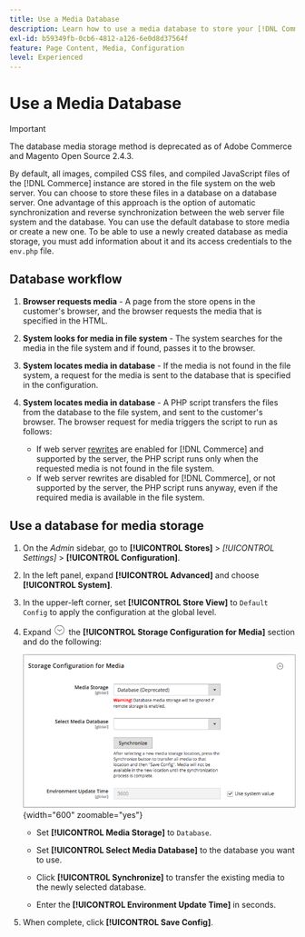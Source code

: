 ```yaml
---
title: Use a Media Database
description: Learn how to use a media database to store your [!DNL Commerce] media files.
exl-id: b59349fb-0cb6-4812-a126-6e0d8d37564f
feature: Page Content, Media, Configuration
level: Experienced
---
```

# Use a Media Database

>[!IMPORTANT]
>
>The database media storage method is deprecated as of Adobe Commerce and Magento Open Source 2.4.3.

By default, all images, compiled CSS files, and compiled JavaScript files of the [!DNL Commerce] instance are stored in the file system on the web server. You can choose to store these files in a database on a database server. One advantage of this approach is the option of automatic synchronization and reverse synchronization between the web server file system and the database. You can use the default database to store media or create a new one. To be able to use a newly created database as media storage, you must add information about it and its access credentials to the `env.php` file.

## Database workflow

1. **Browser requests media** - A page from the store opens in the customer's browser, and the browser requests the media that is specified in the HTML.

1. **System looks for media in file system** - The system searches for the media in the file system and if found, passes it to the browser.

1. **System locates media in database** - If the media is not found in the file system, a request for the media is sent to the database that is specified in the configuration.

1. **System locates media in database** - A PHP script transfers the files from the database to the file system, and sent to the customer's browser. The browser request for media triggers the script to run as follows:

    - If web server [rewrites](../merchandising-promotions/url-rewrite.md) are enabled for [!DNL Commerce] and supported by the server, the PHP script runs only when the requested media is not found in the file system.
    - If web server rewrites are disabled for [!DNL Commerce], or not supported by the server, the PHP script runs anyway, even if the required media is available in the file system.

## Use a database for media storage

1. On the _Admin_ sidebar, go to **[!UICONTROL Stores]** > _[!UICONTROL Settings]_ > **[!UICONTROL Configuration]**.

1. In the left panel, expand **[!UICONTROL Advanced]** and choose **[!UICONTROL System]**.

1. In the upper-left corner, set **[!UICONTROL Store View]** to `Default Config` to apply the configuration at the global level.

1. Expand ![Expansion selector](../assets/icon-display-expand.png) the **[!UICONTROL Storage Configuration for Media]** section and do the following:

    ![Advanced configuration - storage configuration for media](./assets/database-storage-deprecated.png){width="600" zoomable="yes"}

    - Set **[!UICONTROL Media Storage]** to `Database`.

    - Set **[!UICONTROL Select Media Database]** to the database you want to use.

    - Click **[!UICONTROL Synchronize]** to transfer the existing media to the newly selected database.

    - Enter the **[!UICONTROL Environment Update Time]** in seconds.

1. When complete, click **[!UICONTROL Save Config]**.

